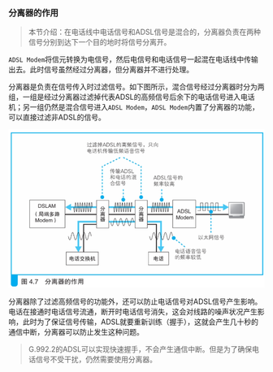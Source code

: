 ### 分离器的作用

> 本节介绍：在电话线中电话信号和ADSL信号是混合的，分离器负责在两种信号分别到达下一个目的地时将信号分离开。

`ADSL Modem`将信元转换为电信号，然后电信号和电话信号一起混在电话线中传输出去。此时信号虽然经过分离器，但分离器并不进行处理。

分离器是负责在信号传入时过滤信号。如下图所示，混合信号经过分离器时分为两组，一组是经过分离器过滤掉代表ADSL的高频信号后余下的电话信号进入电话机；另一组仍然是混合信号进入`ADSL Modem`，`ADSL Modem`内置了分离器的功能，可以直接过滤非ADSL的信号。

![分离器](img/image60.png)

分离器除了过滤高频信号的功能外，还可以防止电话信号对ADSL信号产生影响。电话在接通时电话信号流通，断开时电话信号消失，这会对线路的噪声状况产生影响，此时为了保证信号传输，ADSL就要重新训练（握手），这就会产生几十秒的通信中断，分离器可以防止发生这种问题。

> G.992.2的ADSL可以实现快速握手，不会产生通信中断。但是为了确保电话信号不受干扰，仍然需要使用分离器。